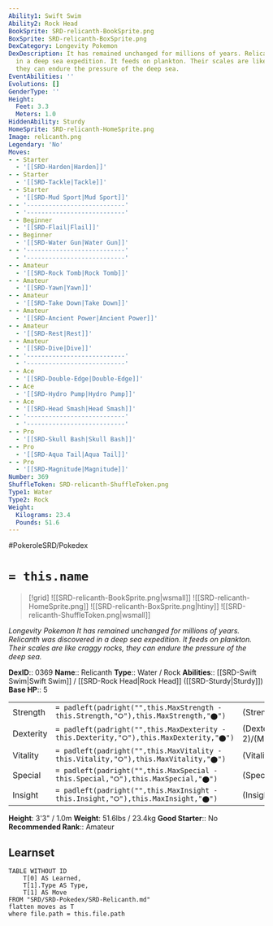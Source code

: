 ```yaml
---
Ability1: Swift Swim
Ability2: Rock Head
BookSprite: SRD-relicanth-BookSprite.png
BoxSprite: SRD-relicanth-BoxSprite.png
DexCategory: Longevity Pokemon
DexDescription: It has remained unchanged for millions of years. Relicanth was discovered
  in a deep sea expedition. It feeds on plankton. Their scales are like craggy rocks,
  they can endure the pressure of the deep sea.
EventAbilities: ''
Evolutions: []
GenderType: ''
Height:
  Feet: 3.3
  Meters: 1.0
HiddenAbility: Sturdy
HomeSprite: SRD-relicanth-HomeSprite.png
Image: relicanth.png
Legendary: 'No'
Moves:
- - Starter
  - '[[SRD-Harden|Harden]]'
- - Starter
  - '[[SRD-Tackle|Tackle]]'
- - Starter
  - '[[SRD-Mud Sport|Mud Sport]]'
- - '---------------------------'
  - '---------------------------'
- - Beginner
  - '[[SRD-Flail|Flail]]'
- - Beginner
  - '[[SRD-Water Gun|Water Gun]]'
- - '---------------------------'
  - '---------------------------'
- - Amateur
  - '[[SRD-Rock Tomb|Rock Tomb]]'
- - Amateur
  - '[[SRD-Yawn|Yawn]]'
- - Amateur
  - '[[SRD-Take Down|Take Down]]'
- - Amateur
  - '[[SRD-Ancient Power|Ancient Power]]'
- - Amateur
  - '[[SRD-Rest|Rest]]'
- - Amateur
  - '[[SRD-Dive|Dive]]'
- - '---------------------------'
  - '---------------------------'
- - Ace
  - '[[SRD-Double-Edge|Double-Edge]]'
- - Ace
  - '[[SRD-Hydro Pump|Hydro Pump]]'
- - Ace
  - '[[SRD-Head Smash|Head Smash]]'
- - '---------------------------'
  - '---------------------------'
- - Pro
  - '[[SRD-Skull Bash|Skull Bash]]'
- - Pro
  - '[[SRD-Aqua Tail|Aqua Tail]]'
- - Pro
  - '[[SRD-Magnitude|Magnitude]]'
Number: 369
ShuffleToken: SRD-relicanth-ShuffleToken.png
Type1: Water
Type2: Rock
Weight:
  Kilograms: 23.4
  Pounds: 51.6
---
```


#PokeroleSRD/Pokedex

# `= this.name`

> [!grid]
> ![[SRD-relicanth-BookSprite.png|wsmall]]
> ![[SRD-relicanth-HomeSprite.png]]
> ![[SRD-relicanth-BoxSprite.png|htiny]]
> ![[SRD-relicanth-ShuffleToken.png|wsmall]]


*Longevity Pokemon*
*It has remained unchanged for millions of years. Relicanth was discovered in a deep sea expedition. It feeds on plankton. Their scales are like craggy rocks, they can endure the pressure of the deep sea.*

**DexID**:: 0369
**Name**:: Relicanth
**Type**:: Water / Rock
**Abilities**:: [[SRD-Swift Swim|Swift Swim]] / [[SRD-Rock Head|Rock Head]] ([[SRD-Sturdy|Sturdy]])
**Base HP**:: 5

|           |                                                                                        |                                          |
| --------- | -------------------------------------------------------------------------------------- | ---------------------------------------- |
| Strength  | `= padleft(padright("",this.MaxStrength - this.Strength,"⭘"),this.MaxStrength,"⬤")`    | (Strength::2)/(MaxStrength::5)   |
| Dexterity | `= padleft(padright("",this.MaxDexterity - this.Dexterity,"⭘"),this.MaxDexterity,"⬤")` | (Dexterity:: 2)/(MaxDexterity::4) |
| Vitality  | `= padleft(padright("",this.MaxVitality - this.Vitality,"⭘"),this.MaxVitality,"⬤")`    | (Vitality::3)/(MaxVitality::7)   |
| Special   | `= padleft(padright("",this.MaxSpecial - this.Special,"⭘"),this.MaxSpecial,"⬤")`       | (Special::2)/(MaxSpecial::4)     |
| Insight   | `= padleft(padright("",this.MaxInsight - this.Insight,"⭘"),this.MaxInsight,"⬤")`       | (Insight::2)/(MaxInsight::4)     |

**Height**: 3'3" / 1.0m
**Weight**: 51.6lbs / 23.4kg
**Good Starter**:: No
**Recommended Rank**:: Amateur

## Learnset

```dataview
TABLE WITHOUT ID
    T[0] AS Learned,
    T[1].Type AS Type,
    T[1] AS Move
FROM "SRD/SRD-Pokedex/SRD-Relicanth.md"
flatten moves as T
where file.path = this.file.path
```

